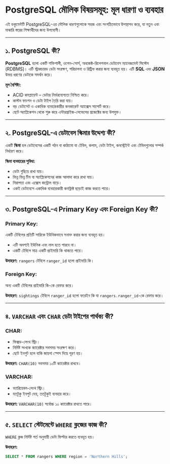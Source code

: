 # PostgreSQL মৌলিক বিষয়সমূহ: মূল ধারণা ও ব্যবহার

এই ডকুমেন্টটি PostgreSQL-এর মৌলিক ধারণাগুলোকে সহজ এবং সংগঠিতভাবে উপস্থাপন করে, যা নতুন এবং মাঝারি স্তরের শিক্ষার্থীদের জন্য উপযোগী।

---

## ১. PostgreSQL কী?

**PostgreSQL** হলো একটি শক্তিশালী, ওপেন-সোর্স, অবজেক্ট-রিলেশনাল ডেটাবেস ম্যানেজমেন্ট সিস্টেম (RDBMS)। এটি স্ট্রাকচারড ডেটা সংরক্ষণ, পরিচালনা ও রিট্রিভ করার জন্য ব্যবহৃত হয়। এটি **SQL** এবং **JSON** উভয় ধরণের ডেটাকে সমর্থন করে।

**মূল বৈশিষ্ট্য:**
- ACID কমপ্লায়েন্ট – ডেটার নির্ভরযোগ্যতা নিশ্চিত করে।
- কাস্টম ফাংশন ও ডেটা টাইপ তৈরি করা যায়।
- বড় ডেটাসেট ও একাধিক ব্যবহারকারীর কনকারেন্ট অ্যাক্সেস সাপোর্ট করে।
- ছোট অ্যাপ্লিকেশন থেকে শুরু করে এন্টারপ্রাইজ-লেভেলের প্রজেক্টের জন্য উপযুক্ত।

---

## ২. PostgreSQL-এ ডেটাবেস স্কিমার উদ্দেশ্য কী?

একটি **স্কিমা** হল ডেটাবেসের একটি গঠন বা কাঠামো যা টেবিল, কলাম, ডেটা টাইপ, কনস্ট্রেইন্ট এবং টেবিলগুলোর সম্পর্ক নির্ধারণ করে।

**স্কিমা ব্যবহারের সুবিধা:**
- ডেটা গুছিয়ে রাখা যায়।
- ভিন্ন ভিন্ন টিম বা অ্যাপ্লিকেশনের কাজ আলাদা করে রাখা যায়।
- নিরাপত্তা এবং এক্সেস কন্ট্রোল বাড়ে।
- একই ডেটাবেসে একাধিক ব্যবহারকারী কনফ্লিক্ট ছাড়াই কাজ করতে পারে।

---

## ৩. PostgreSQL-এ **Primary Key** এবং **Foreign Key** কী?

### Primary Key:
একটি টেবিলের প্রতিটি সারিকে ইউনিকভাবে সনাক্ত করার জন্য ব্যবহৃত হয়।
- এটি অবশ্যই ইউনিক এবং নাল হতে পারবে না।
- একটি টেবিলে মাত্র একটি প্রাইমারি কি থাকতে পারে।

**উদাহরণ:** `rangers` টেবিলে `ranger_id` হলো প্রাইমারি কি।

### Foreign Key:
অন্য একটি টেবিলের প্রাইমারি কি-কে রেফার করে।

**উদাহরণ:** `sightings` টেবিলে `ranger_id` হলো ফরেইন কি যা `rangers.ranger_id`-কে রেফার করে।

---

## ৪. `VARCHAR` এবং `CHAR` ডেটা টাইপের পার্থক্য কী?

### CHAR:
- ফিক্সড-লেংথ স্ট্রিং।
- নির্দিষ্ট সংখ্যক ক্যারেক্টার সবসময় সংরক্ষণ করে।
- ছোট ইনপুট হলে বাকি জায়গা স্পেস দিয়ে পূরণ হয়।

**উদাহরণ:** `CHAR(10)` সবসময় ১০টি ক্যারেক্টার রাখবে।

### VARCHAR:
- ভ্যারিয়েবল-লেংথ স্ট্রিং।
- যতটুকু ইনপুট দেয়, ততটুকুই ব্যবহার করে।

**উদাহরণ:** `VARCHAR(10)` সর্বোচ্চ ১০ ক্যারেক্টার রাখতে পারে।

---

## ৫. `SELECT` স্টেটমেন্টে `WHERE` ক্লজের কাজ কী?

`WHERE` ক্লজ নির্দিষ্ট শর্ত অনুযায়ী ডেটা ফিল্টার করতে ব্যবহৃত হয়।

**উদাহরণ:**
```sql
SELECT * FROM rangers WHERE region = 'Northern Hills';
